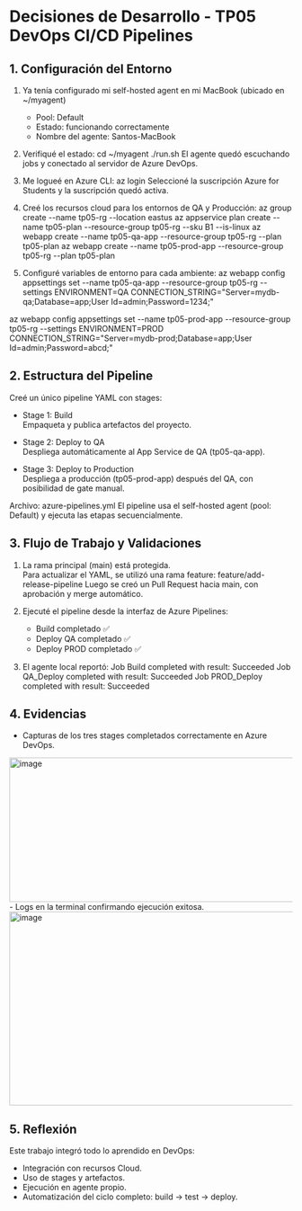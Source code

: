 # Decisiones de Desarrollo - TP05 DevOps CI/CD Pipelines 
 
## 1. Configuración del Entorno 
 
1) Ya tenía configurado mi self-hosted agent en mi MacBook (ubicado en ~/myagent) 
   - Pool: Default 
   - Estado: funcionando correctamente 
   - Nombre del agente: Santos-MacBook 
 
2) Verifiqué el estado: 
cd ~/myagent 
./run.sh 
El agente quedó escuchando jobs y conectado al servidor de Azure DevOps. 
 
3) Me logueé en Azure CLI: 
az login 
Seleccioné la suscripción Azure for Students y la suscripción quedó activa. 
 
4) Creé los recursos cloud para los entornos de QA y Producción: 
az group create --name tp05-rg --location eastus 
az appservice plan create --name tp05-plan --resource-group tp05-rg --sku B1 --is-linux 
az webapp create --name tp05-qa-app --resource-group tp05-rg --plan tp05-plan 
az webapp create --name tp05-prod-app --resource-group tp05-rg --plan tp05-plan 
 
5) Configuré variables de entorno para cada ambiente: 
az webapp config appsettings set --name tp05-qa-app --resource-group tp05-rg --settings ENVIRONMENT=QA CONNECTION_STRING="Server=mydb-qa;Database=app;User Id=admin;Password=1234;" 
 
az webapp config appsettings set --name tp05-prod-app --resource-group tp05-rg --settings ENVIRONMENT=PROD CONNECTION_STRING="Server=mydb-prod;Database=app;User Id=admin;Password=abcd;" 
 

 
## 2. Estructura del Pipeline 
 
Creé un único pipeline YAML con stages: 
 
- Stage 1: Build   
  Empaqueta y publica artefactos del proyecto. 
 
- Stage 2: Deploy to QA   
  Despliega automáticamente al App Service de QA (tp05-qa-app). 
 
- Stage 3: Deploy to Production   
  Despliega a producción (tp05-prod-app) después del QA, con posibilidad de gate manual. 
 
Archivo: azure-pipelines.yml 
El pipeline usa el self-hosted agent (pool: Default) y ejecuta las etapas secuencialmente. 
 

 
## 3. Flujo de Trabajo y Validaciones 
 
1) La rama principal (main) está protegida.   
   Para actualizar el YAML, se utilizó una rama feature: 
   feature/add-release-pipeline 
   Luego se creó un Pull Request hacia main, con aprobación y merge automático. 
 
2) Ejecuté el pipeline desde la interfaz de Azure Pipelines: 
   - Build completado ✅   
   - Deploy QA completado ✅   
   - Deploy PROD completado ✅ 
 
3) El agente local reportó: 
   Job Build completed with result: Succeeded 
   Job QA_Deploy completed with result: Succeeded 
   Job PROD_Deploy completed with result: Succeeded 
 

 
## 4. Evidencias 
- Capturas de los tres stages completados correctamente en Azure DevOps.
 <img width="975" height="257" alt="image" src="https://github.com/user-attachments/assets/3378e106-747e-4160-a872-1e40a24c5207" />
- Logs en la terminal confirmando ejecución exitosa.
  <img width="851" height="345" alt="image" src="https://github.com/user-attachments/assets/6be15090-191d-4e7b-ab1a-257eb41b0d84" />

 

 
## 5. Reflexión 
Este trabajo integró todo lo aprendido en DevOps: 
- Integración con recursos Cloud. 
- Uso de stages y artefactos. 
- Ejecución en agente propio. 
- Automatización del ciclo completo: build → test → deploy. 
 

